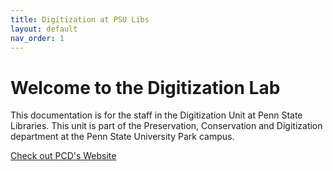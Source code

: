 ```yaml
---
title: Digitization at PSU Libs
layout: default
nav_order: 1
---
```


# Welcome to the Digitization Lab
This documentation is for the staff in the Digitization Unit at Penn State Libraries. 
This unit is part of the Preservation, Conservation and Digitization department at the Penn State University Park campus.

[Check out PCD's Website](https://libraries.psu.edu/about/departments/preservation-conservation-and-digitization)
